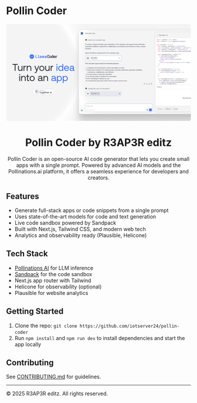 # Pollin Coder

![Pollin Coder Logo](./public/og-image.png)

<h1 align="center">Pollin Coder by R3AP3R editz</h1>

<p align="center">
  Pollin Coder is an open-source AI code generator that lets you create small apps with a single prompt. Powered by advanced AI models and the Pollinations.ai platform, it offers a seamless experience for developers and creators.
</p>

## Features

- Generate full-stack apps or code snippets from a single prompt
- Uses state-of-the-art models for code and text generation
- Live code sandbox powered by Sandpack
- Built with Next.js, Tailwind CSS, and modern web tech
- Analytics and observability ready (Plausible, Helicone)

## Tech Stack

- [Pollinations AI](https://pollinations.ai/) for LLM inference
- [Sandpack](https://sandpack.codesandbox.io/) for the code sandbox
- Next.js app router with Tailwind
- Helicone for observability (optional)
- Plausible for website analytics

## Getting Started

1. Clone the repo: `git clone https://github.com/iotserver24/pollin-coder`
2. Run `npm install` and `npm run dev` to install dependencies and start the app locally

## Contributing

See [CONTRIBUTING.md](./CONTRIBUTING.md) for guidelines.

---

© 2025 R3AP3R editz. All rights reserved.
